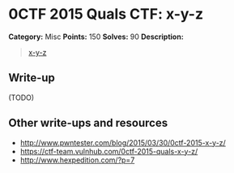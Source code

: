# 0CTF 2015 Quals CTF: x-y-z

**Category:** Misc
**Points:** 150
**Solves:** 90
**Description:** 

> [x-y-z](x-y-z)

## Write-up

(TODO)

## Other write-ups and resources

* <http://www.pwntester.com/blog/2015/03/30/0ctf-2015-x-y-z/>
* <https://ctf-team.vulnhub.com/0ctf-2015-quals-x-y-z/>
* <http://www.hexpedition.com/?p=7>